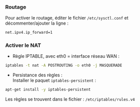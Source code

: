### Routage
Pour activer le routage, éditer le fichier <code>/etc/sysctl.conf</code> et décommenter/ajouter la ligne :
```bash
net.ipv4.ip_forward=1
```

### Activer le NAT
* Règle IPTABLE, avec eth0 = interface réseau WAN :
```bash
iptables -t nat -A POSTROUTING -o eth0 -j MASQUERADE
```

* Persistance des règles :<br>
Installer le paquet <code>iptables-persistent</code> :
```bash
apt-get install -y iptables-persistent
```

Les règles se trouvent dans le fichier : <code>/etc/iptables/rules.v4</code>
